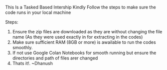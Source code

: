 This Is a Tasked Based Intership Kindly Follow the steps to make sure the code runs in your local machine

Steps:
1. Ensure the zip files are downloaded as they are without changing the file name (As they were used exactly in for extracting in the codes)
2. Make sure sufficient RAM (8GB or more) is awailable to run the codes smoothly.
3. If not use Google Colan Notebooks for smooth running but ensure the directories and path of files arer changed
4. Thats it!.
~Dhanush
